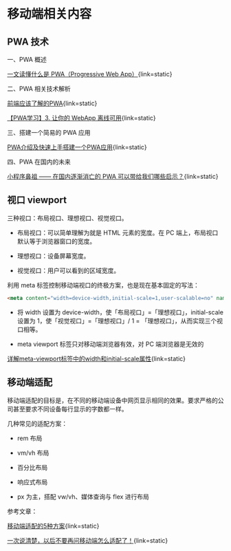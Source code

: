 # 移动端相关内容

## PWA 技术

一、PWA 概述

[一文读懂什么是 PWA（Progressive Web App）](https://blog.csdn.net/sunyctf/article/details/136003062){link=static}

二、PWA 相关技术解析

[前端应该了解的PWA](https://juejin.cn/post/6844903603967115272){link=static}

[【PWA学习】3. 让你的 WebApp 离线可用](https://www.jianshu.com/p/0121d1793d01){link=static}

三、搭建一个简易的 PWA 应用

[PWA介绍及快速上手搭建一个PWA应用](https://segmentfault.com/a/1190000014639473){link=static}

四、PWA 在国内的未来

[小程序鼻祖 —— 在国内逐渐消亡的 PWA 可以带给我们哪些启示？](https://segmentfault.com/a/1190000041729491){link=static}

## 视口 viewport

三种视口：布局视口、理想视口、视觉视口。

- 布局视口：可以简单理解为就是 HTML 元素的宽度。在 PC 端上，布局视口默认等于浏览器窗口的宽度。

- 理想视口：设备屏幕宽度。

- 视觉视口：用户可以看到的区域宽度。

利用 meta 标签控制移动端视口的终极方案，也是现在基本固定的写法：

```html
<meta content="width=device-width,initial-scale=1,user-scalable=no" name="viewport">
```

- 将 width 设置为 device-width，使「布局视口」=「理想视口」，initial-scale 设置为 1，使「视觉视口」=「理想视口」/ 1 = 「理想视口」，从而实现三个视口相等。

- meta viewport 标签只对移动端浏览器有效，对 PC 端浏览器是无效的

[详解meta-viewport标签中的width和initial-scale属性](https://blog.csdn.net/leman314/article/details/111936863){link=static}

## 移动端适配

移动端适配的目标是，在不同的移动端设备中网页显示相同的效果。要求严格的公司甚至要求不同设备每行显示的字数都一样。

几种常见的适配方案：

- rem 布局

- vm/vh 布局

- 百分比布局

- 响应式布局

-  px 为主，搭配 vw/vh、媒体查询与 flex 进行布局

参考文章：

[移动端适配的5种方案](https://juejin.cn/post/6953091677838344199){link=static}

[一次说清楚，以后不要再问移动端怎么适配了！](https://zhuanlan.zhihu.com/p/267774232){link=static}